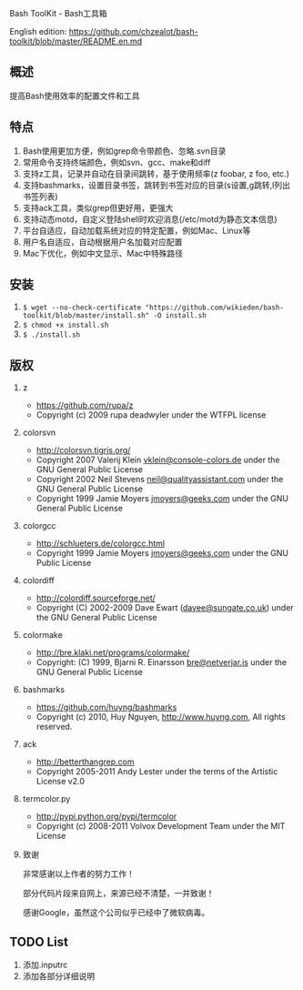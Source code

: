 Bash ToolKit - Bash工具箱

English edition: https://github.com/chzealot/bash-toolkit/blob/master/README.en.md

## 概述

提高Bash使用效率的配置文件和工具

## 特点

1. Bash使用更加方便，例如grep命令带颜色、忽略.svn目录
1. 常用命令支持终端颜色，例如svn、gcc、make和diff
1. 支持z工具，记录并自动在目录间跳转，基于使用频率(z foobar, z foo, etc.)
1. 支持bashmarks，设置目录书签，跳转到书签对应的目录(s设置,g跳转,l列出书签列表)
1. 支持ack工具，类似grep但更好用，更强大
1. 支持动态motd，自定义登陆shell时欢迎消息(/etc/motd为静态文本信息)
1. 平台自适应，自动加载系统对应的特定配置，例如Mac、Linux等
1. 用户名自适应，自动根据用户名加载对应配置
1. Mac下优化，例如中文显示、Mac中特殊路径

## 安装

1. `$ wget --no-check-certificate "https://github.com/wikieden/bash-toolkit/blob/master/install.sh" -O install.sh`
1. `$ chmod +x install.sh`
1. `$ ./install.sh`

## 版权

1. z

    * https://github.com/rupa/z
    * Copyright (c) 2009 rupa deadwyler under the WTFPL license

1. colorsvn

    * http://colorsvn.tigris.org/
    * Copyright 2007 Valerij Klein <vklein@console-colors.de> under the GNU General Public License
    * Copyright 2002 Neil Stevens <neil@qualityassistant.com> under the GNU General Public License
    * Copyright 1999 Jamie Moyers <jmoyers@geeks.com> under the GNU General Public License

1. colorgcc

    * http://schlueters.de/colorgcc.html
    * Copyright 1999 Jamie Moyers <jmoyers@geeks.com> under the GNU Public License

1. colordiff

    * http://colordiff.sourceforge.net/
    * Copyright (C) 2002-2009 Dave Ewart (davee@sungate.co.uk) under the GNU General Public License

1. colormake

    * http://bre.klaki.net/programs/colormake/
    * Copyright: (C) 1999, Bjarni R. Einarsson <bre@netverjar.is> under the GNU General Public License

1. bashmarks

    * https://github.com/huyng/bashmarks
    * Copyright (c) 2010, Huy Nguyen, http://www.huyng.com, All rights reserved.

1. ack

    * http://betterthangrep.com
    * Copyright 2005-2011 Andy Lester under the terms of the Artistic License v2.0

1. termcolor.py

    * http://pypi.python.org/pypi/termcolor
    * Copyright (c) 2008-2011 Volvox Development Team under the MIT License

1. 致谢

   非常感谢以上作者的努力工作！

   部分代码片段来自网上，来源已经不清楚，一并致谢！

   感谢Google，虽然这个公司似乎已经中了微软病毒。


## TODO List

1. 添加.inputrc
1. 添加各部分详细说明
